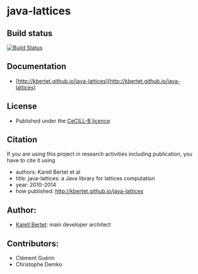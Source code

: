 java-lattices
=============

Build status
------------
[![Build Status](https://travis-ci.org/kbertet/java-lattices.png)](https://travis-ci.org/kbertet/java-lattices)

Documentation
-------------

* [http://kbertet.github.io/java-lattices](http://kbertet.github.io/java-lattices)

License
--------

* Published under the [CeCILL-B licence](http://www.cecill.info/licences/Licence_CeCILL-B_V1-en.html)

Citation
--------

If you are using this project in research activities including publication, you have to cite it using
* authors: Karell Bertet et al
* title: java-lattices: a Java library for lattices computation
* year: 2010-2014
* how published: http://kbertet.github.io/java-lattices

Author:
--------

* [Karell Bertet](https://github.com/kbertet): main developer architect

Contributors:
-------------

* Clément Guérin
* Christophe Demko
